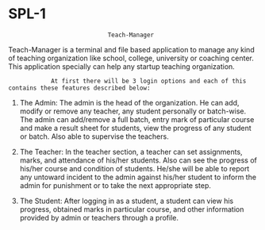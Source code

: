 # SPL-1
								Teach-Manager   

Teach-Manager is a terminal and file based application to manage any kind of teaching organization like school, college, university or coaching center. This application specially can help any startup teaching organization. 

				At first there will be 3 login options and each of this contains these features described below: 

1. The Admin: The admin is the head of the organization. He can add, modify or remove any teacher, any student personally or batch-wise. The admin can add/remove a full batch, entry mark of particular course and make a result sheet for students, view the progress of any student or batch. Also able to supervise the teachers. 

2. The Teacher: In the teacher section, a teacher can set assignments, marks, and attendance of his/her students. Also can see the progress of his/her course and condition of students. He/she will be able to report any untoward incident to the admin against his/her student to inform the admin for punishment or to take the next appropriate step. 

3. The Student: After logging in as a student, a student can view his progress, obtained marks in particular course, and other information provided by admin or teachers through a profile.
